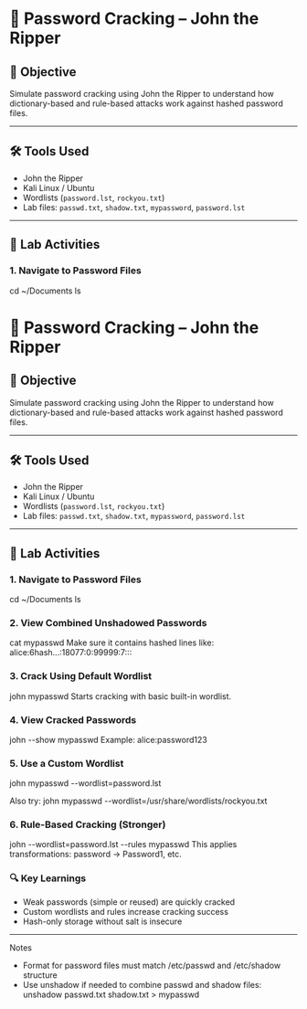 # 🔐 Password Cracking – John the Ripper

## 🎯 Objective  
Simulate password cracking using John the Ripper to understand how dictionary-based and rule-based attacks work against hashed password files.

---

## 🛠️ Tools Used  
- John the Ripper  
- Kali Linux / Ubuntu  
- Wordlists (`password.lst`, `rockyou.txt`)  
- Lab files: `passwd.txt`, `shadow.txt`, `mypassword`, `password.lst`

---

## 🧪 Lab Activities

### 1. Navigate to Password Files
cd ~/Documents
ls

# 🔐 Password Cracking – John the Ripper

## 🎯 Objective  
Simulate password cracking using John the Ripper to understand how dictionary-based and rule-based attacks work against hashed password files.

---

## 🛠️ Tools Used  
- John the Ripper  
- Kali Linux / Ubuntu  
- Wordlists (`password.lst`, `rockyou.txt`)  
- Lab files: `passwd.txt`, `shadow.txt`, `mypassword`, `password.lst`

---

## 🧪 Lab Activities

### 1. Navigate to Password Files
cd ~/Documents
ls

### 2. View Combined Unshadowed Passwords
cat mypasswd
Make sure it contains hashed lines like:
alice:$6$hash...:18077:0:99999:7:::

### 3. Crack Using Default Wordlist
john mypasswd
Starts cracking with basic built-in wordlist.

### 4. View Cracked Passwords
john --show mypasswd
Example: alice:password123

### 5. Use a Custom Wordlist
john mypasswd --wordlist=password.lst

Also try:
john mypasswd --wordlist=/usr/share/wordlists/rockyou.txt

### 6. Rule-Based Cracking (Stronger)
john --wordlist=password.lst --rules mypasswd
This applies transformations: password → Password1, etc.

### 🔍 Key Learnings
- Weak passwords (simple or reused) are quickly cracked
- Custom wordlists and rules increase cracking success
- Hash-only storage without salt is insecure
---

Notes
- Format for password files must match /etc/passwd and /etc/shadow structure
- Use unshadow if needed to combine passwd and shadow files: unshadow passwd.txt shadow.txt > mypasswd

